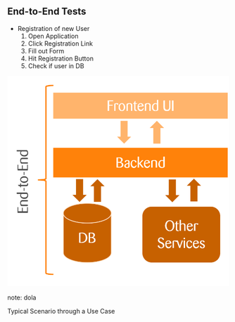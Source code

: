 ## End-to-End Tests

<div class="horizontal-2">
<div>
    <ul>
        <li>Registration of new User
            <ol>
                <li>Open Application</li>
                <li>Click Registration Link</li>
                <li>Fill out Form</li>
                <li>Hit Registration Button</li>
                <li class="checkmark">Check if user in DB</li>
            </ol>
        </li>
    </ul>
</div>
<div>
    <img src="images/application-architecture.png">
</div>
</div>

note:
dola

Typical Scenario through a Use Case